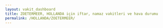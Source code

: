 ```yaml
---
layout: vakit_dashboard
title: ZOETERMEER, HOLLANDA için iftar, namaz vakitleri ve hava durumu - ilçe/eyalet seç
permalink: /HOLLANDA/ZOETERMEER/
---
```


<script type="text/javascript">
  var GLOBAL_COUNTRY = 'HOLLANDA';
  var GLOBAL_CITY = 'ZOETERMEER';
  var GLOBAL_STATE = '';
  var lat = 72;
  var lon = 21;
</script>
